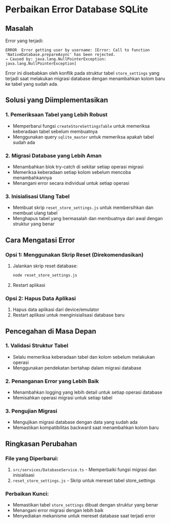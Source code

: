 # Perbaikan Error Database SQLite

## Masalah
Error yang terjadi:
```
ERROR  Error getting user by username: [Error: Call to function 'NativeDatabase.prepareAsync' has been rejected.
→ Caused by: java.lang.NullPointerException: java.lang.NullPointerException]
```

Error ini disebabkan oleh konflik pada struktur tabel `store_settings` yang terjadi saat melakukan migrasi database dengan menambahkan kolom baru ke tabel yang sudah ada.

## Solusi yang Diimplementasikan

### 1. Pemeriksaan Tabel yang Lebih Robust
- Memperbarui fungsi `createStoreSettingsTable` untuk memeriksa keberadaan tabel sebelum membuatnya
- Menggunakan query `sqlite_master` untuk memeriksa apakah tabel sudah ada

### 2. Migrasi Database yang Lebih Aman
- Menambahkan blok try-catch di sekitar setiap operasi migrasi
- Memeriksa keberadaan setiap kolom sebelum mencoba menambahkannya
- Menangani error secara individual untuk setiap operasi

### 3. Inisialisasi Ulang Tabel
- Membuat skrip `reset_store_settings.js` untuk membersihkan dan membuat ulang tabel
- Menghapus tabel yang bermasalah dan membuatnya dari awal dengan struktur yang benar

## Cara Mengatasi Error

### Opsi 1: Menggunakan Skrip Reset (Direkomendasikan)
1. Jalankan skrip reset database:
   ```bash
   node reset_store_settings.js
   ```

2. Restart aplikasi

### Opsi 2: Hapus Data Aplikasi
1. Hapus data aplikasi dari device/emulator
2. Restart aplikasi untuk menginisialisasi database baru

## Pencegahan di Masa Depan

### 1. Validasi Struktur Tabel
- Selalu memeriksa keberadaan tabel dan kolom sebelum melakukan operasi
- Menggunakan pendekatan bertahap dalam migrasi database

### 2. Penanganan Error yang Lebih Baik
- Menambahkan logging yang lebih detail untuk setiap operasi database
- Memisahkan operasi migrasi untuk setiap tabel

### 3. Pengujian Migrasi
- Mengujikan migrasi database dengan data yang sudah ada
- Memastikan kompatibilitas backward saat menambahkan kolom baru

## Ringkasan Perubahan

### File yang Diperbarui:
1. `src/services/DatabaseService.ts` - Memperbaiki fungsi migrasi dan inisialisasi
2. `reset_store_settings.js` - Skrip untuk mereset tabel store_settings

### Perbaikan Kunci:
- Memastikan tabel `store_settings` dibuat dengan struktur yang benar
- Menangani error migrasi dengan lebih baik
- Menyediakan mekanisme untuk mereset database saat terjadi error